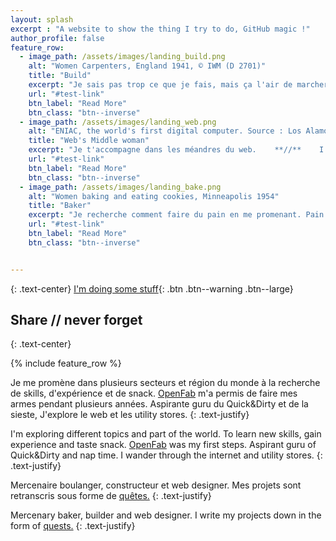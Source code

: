 ```yaml
---
layout: splash
excerpt : "A website to show the thing I try to do, GitHub magic !"
author_profile: false
feature_row:
  - image_path: /assets/images/landing_build.png
    alt: "Women Carpenters, England 1941, © IWM (D 2701)"
    title: "Build"
    excerpt: "Je sais pas trop ce que je fais, mais ça l'air de marcher.    **//**    I don't know what I'm doing, but it kind of works."
    url: "#test-link"
    btn_label: "Read More"
    btn_class: "btn--inverse"
  - image_path: /assets/images/landing_web.png
    alt: "ENIAC, the world's first digital computer. Source : Los Alamos"
    title: "Web's Middle woman"
    excerpt: "Je t'accompagne dans les méandres du web.    **//**    I will guide you into the world wild web."
    url: "#test-link"
    btn_label: "Read More"
    btn_class: "btn--inverse"
  - image_path: /assets/images/landing_bake.png
    alt: "Women baking and eating cookies, Minneapolis 1954"
    title: "Baker"
    excerpt: "Je recherche comment faire du pain en me promenant. Pain sur commande @Chiang Mai.    **//**    I research how to do bread everywhere. Bread on order @Chiang Mai."
    url: "#test-link"
    btn_label: "Read More"
    btn_class: "btn--inverse"


---
```



{: .text-center}
[I'm doing some stuff](/blog/year-archive/){: .btn .btn--warning .btn--large}

## Share // never forget 
{: .text-center}

{% include feature_row %}


Je me promène dans plusieurs secteurs et région du monde à la recherche de skills, d'expérience et de snack.
[OpenFab](http://openfab.be) m'a permis de faire mes armes pendant plusieurs années. Aspirante guru du Quick&Dirty et de la sieste, J'explore le web et les utility stores.
{: .text-justify}

I'm exploring different topics and part of the world. To learn new skills, gain experience and taste snack.
[OpenFab](http://openfab.be) was my first steps. Aspirant guru of Quick&Dirty and nap time. I wander through the internet and utility stores.
{: .text-justify}

Mercenaire boulanger, constructeur et web designer. Mes projets sont retranscris sous forme de [quêtes.](blog/portfolio/)
{: .text-justify}

Mercenary baker, builder and web designer. I write my projects down in the form of [quests.](blog/portfolio/)
{: .text-justify}




